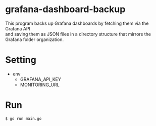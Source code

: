 # grafana-dashboard-backup

This program backs up Grafana dashboards by fetching them via the Grafana API  
and saving them as JSON files in a directory structure that mirrors the Grafana folder organization.

# Setting 

- env
  - GRAFANA_API_KEY
  - MONITORING_URL

# Run

```bash
$ go run main.go
```
